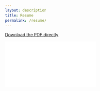```yaml
---
layout: description
title: Resume
permalink: /resume/
---
```

[Download the PDF directly](/assets/Schnitger_Resume.pdf)

![Eric's resume](/assets/Schnitger_Resume.pdf)
